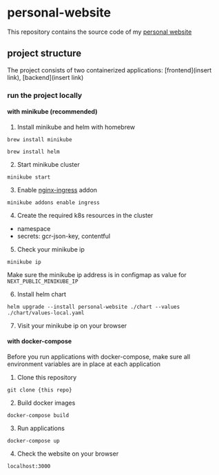 # personal-website
  This repository contains the source code of my [personal website](https://www.yunjaeoh.com)



##  project structure
  The project consists of two containerized applications: [frontend](insert link), [backend](insert link)

### run the project locally 


#### with minikube (recommended)

1. Install minikube and helm with homebrew

  `brew install minikube`

  `brew install helm`

2. Start minikube cluster

  `minikube start`

3. Enable [nginx-ingress](https://kubernetes.github.io/ingress-nginx/) addon

  `minikube addons enable ingress`

4. Create the required k8s resources in the cluster
  - namespace
  - secrets: gcr-json-key, contentful

5. Check your minikube ip

  `minikube ip`

  Make sure the minikube ip address is in configmap as value for `NEXT_PUBLIC_MINIKUBE_IP`


6. Install helm chart

  `helm upgrade --install personal-website ./chart --values ./chart/values-local.yaml`

7. Visit your minikube ip on your browser


#### with docker-compose

Before you run applications with docker-compose, make sure all environment variables are in place at each application

1. Clone this repository

  `git clone {this repo}`

2. Build docker images

  `docker-compose build`

3. Run applications

  `docker-compose up`

4. Check the website on your browser

  `localhost:3000`

